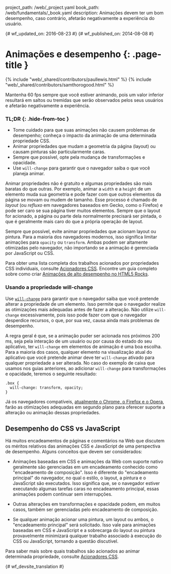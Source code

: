 project_path: /web/_project.yaml
book_path: /web/fundamentals/_book.yaml
description: Animações devem ter um bom desempenho, caso contrário, afetarão negativamente a experiência do usuário.

{# wf_updated_on: 2016-08-23 #}
{# wf_published_on: 2014-08-08 #}

# Animações e desempenho {: .page-title }

{% include "web/_shared/contributors/paullewis.html" %}
{% include "web/_shared/contributors/samthorogood.html" %}

Mantenha 60 fps sempre que você estiver animando, pois um valor inferior resultará em saltos ou tremidas que serão observados pelos seus usuários e afetarão negativamente a experiência.

### TL;DR {: .hide-from-toc }
* Tome cuidado para que suas animações não causem problemas de desempenho; conheça o impacto da animação de uma determinada propriedade CSS.
* Animar propriedades que mudam a geometria da página (layout) ou causam pinturas são particularmente caras.
* Sempre que possível, opte pela mudança de transformações e opacidade.
* Use  <code>will-change</code> para garantir que o navegador saiba o que você planeja animar.


Animar propriedades não é gratuito e algumas propriedades são mais baratas do que outras. Por exemplo, animar a `width` e a `height` de um elemento muda sua geometria e pode fazer com que outros elementos da página se movam ou mudem de tamanho. Esse processo é chamado de *layout* (ou *refluxo* em navegadores baseados em Gecko, como o Firefox) e pode ser caro se sua página tiver muitos elementos. Sempre que o layout for acionado, a página ou parte dela normalmente precisará ser pintada, o que é geralmente mais caro do que a própria operação de layout.

Sempre que possível, evite animar propriedades que acionam layout ou pintura. Para a maioria dos navegadores modernos, isso significa limitar animações para `opacity` ou `transform`. Ambas podem ser altamente otimizadas pelo navegador, não importando se a animação é gerenciada por JavaScript ou CSS.

Para obter uma lista completa dos trabalhos acionados por propriedades CSS individuais, consulte [Acionadores CSS](http://csstriggers.com). Encontre um guia completo sobre como criar [Animações de alto desempenho no HTML5 Rocks](http://www.html5rocks.com/en/tutorials/speed/high-performance-animations/).

### Usando a propriedade will-change

Use [`will-change`](https://dev.w3.org/csswg/css-will-change/) para garantir que o navegador saiba que você pretende alterar a propriedade de um elemento. Isso permite que o navegador realize as otimizações mais adequadas antes de fazer a alteração. Não utilize `will-change` excessivamente, pois isso pode fazer com que o navegador desperdice recursos, o que, por sua vez, causa ainda mais problemas de desempenho.

A regra geral é que, se a animação puder ser acionada nos próximos 200 ms, seja pela interação de um usuário ou por causa do estado do seu aplicativo, ter `will-change` em elementos de animação é uma boa escolha. Para a maioria dos casos, qualquer elemento na visualização atual do aplicativo que você pretende animar deve ter `will-change` ativado para qualquer propriedade a ser alterada. No caso do exemplo de caixa que usamos nos guias anteriores, ao adicionar `will-change` para transformações e opacidade, teremos o seguinte resultado:


    .box {
      will-change: transform, opacity;
    }
    

Já os navegadores compatíveis, [atualmente o Chrome, o Firefox e o Opera](http://caniuse.com/#feat=will-change), farão as otimizações adequadas em segundo plano para oferecer suporte a alteração ou animação dessas propriedades.

## Desempenho do CSS vs JavaScript

Há muitos encadeamentos de páginas e comentários na Web que discutem os méritos relativos das animações CSS e JavaScript de uma perspectiva de desempenho. Alguns conceitos que devem ser considerados:

* Animações baseadas em CSS e animações da Web com suporte nativo geralmente são gerenciadas em um encadeamento conhecido como "encadeamento de composição". Isso é diferente do "encadeamento principal" do navegador, no qual o estilo, o layout, a pintura e o JavaScript são executados. Isso significa que, se o navegador estiver executando algumas tarefas caras no encadeamento principal, essas animações podem continuar sem interrupções.

* Outras alterações em transformações e opacidade podem, em muitos casos, também ser gerenciadas pelo encadeamento de composição.

* Se qualquer animação acionar uma pintura, um layout ou ambos, o "encadeamento principal" será solicitado. Isso vale para animações baseadas em CSS e JavaScript e a sobrecarga do layout ou pintura provavelmente minimizará qualquer trabalho associado à execução do CSS ou JavaScript, tornando a questão discutível.

Para saber mais sobre quais trabalhos são acionados ao animar determinada propriedade, consulte [Acionadores CSS](http://csstriggers.com).




{# wf_devsite_translation #}
